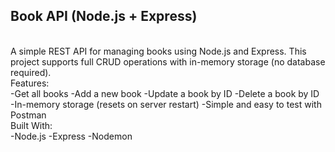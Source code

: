 <h2>Book API (Node.js + Express)</h2>
<br>
A simple REST API for managing books using Node.js and Express. This project supports full CRUD operations with in-memory storage (no database required).<br>
Features: <br>
-Get all books
-Add a new book
-Update a book by ID
-Delete a book by ID
-In-memory storage (resets on server restart)
-Simple and easy to test with Postman
<br>
Built With:<br>
-Node.js
-Express
-Nodemon
